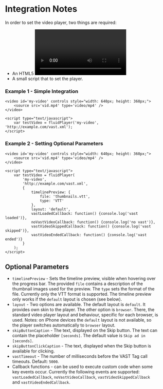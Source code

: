 # Integration Notes

In order to set the video player, two things are required:

* An HTML5 <video> tag;
* A small script that to set the player.

### Example 1 - Simple Integration
```
<video id='my-video' controls style="width: 640px; height: 360px;">
	<source src='vid.mp4' type='video/mp4' />		
</video>

<script type="text/javascript">
	var testVideo = fluidPlayer('my-video', 'http://example.com/vast.xml');
</script>
```
### Example 2 - Setting Optional Parameters
```
<video id='my-video' controls style="width: 640px; height: 360px;">
	<source src='vid.mp4' type='video/mp4' />		
</video>

<script type="text/javascript">
	var testVideo = fluidPlayer(
        'my-video',
        'http://example.com/vast.xml',
        {
            timelinePreview: {
                file: 'thumbnails.vtt',
                type: 'VTT'
            },
            layout: 'default',
            vastLoadedCallback: function() {console.log('vast loaded')},
            noVastVideoCallback: function() {console.log('no vast')},
            vastVideoSkippedCallback: function() {console.log('vast skipped')},
            vastVideoEndedCallback: function() {console.log('vast ended')}
        }
    );
</script>
```
## Optional Parameters
* ```timelinePreview``` - Sets the timeline preview, visible when hovering over the progress bar. The provided ```file``` contains a description of the thumbnail images used for the preview. The ```type``` sets the format of the file. Currently only the VTT format is supported. The timeline preview only works if the ```default``` layout is chosen (see below).
* ```layout``` - Two options are available. The default layout is ```default```. It provides own skin to the player. The other option is ```browser```. There, the standard video player layout and behaviour, specific for each browser, is used. Notes: on iPhone devices the ```default``` layout is not available, so the player switches automatically to ```browser``` layout.
* ```skipButtonCaption``` - The text, displayed on the Skip button. The text can contain the placeholder ```[seconds]```. The default value is ```Skip ad in [seconds]```.
* ```skipButtonClickCaption``` - The text, displayed when the Skip button is available for clicking.
* ```vastTimeout``` - The number of milliseconds before the VAST Tag call timeouts. Default: ```5000```.
* Callback functions - can be used to execute custom code when some key events occur. Currently the following events are supported: ```vastLoadedCallback```, ```noVastVideoCallback```, ```vastVideoSkippedCallback``` and ```vastVideoEndedCallback```.
